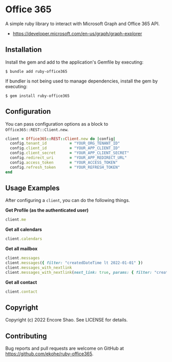 # Office 365

A simple ruby library to interact with Microsoft Graph and Office 365 API.

- https://developer.microsoft.com/en-us/graph/graph-explorer

## Installation

Install the gem and add to the application's Gemfile by executing:

    $ bundle add ruby-office365

If bundler is not being used to manage dependencies, install the gem by executing:

    $ gem install ruby-office365

## Configuration

You can pass configuration options as a block to `Office365::REST::Client.new`.

```ruby
client = Office365::REST::Client.new do |config|
  config.tenant_id          = "YOUR_ORG_TENANT_ID"
  config.client_id          = "YOUR_APP_CLIENT_ID"
  config.client_secret      = "YOUR_APP_CLIENT_SECRET"
  config.redirect_uri       = "YOUR_APP_REDIRECT_URL"
  config.access_token       = "YOUR_ACCESS_TOKEN"
  config.refresh_token      = "YOUR_REFRESH_TOKEN"
end
```

## Usage Examples

After configuring a `client`, you can do the following things.

**Get Profile (as the authenticated user)**

```ruby
client.me
```

**Get all calendars**

```ruby
client.calendars
```

**Get all mailbox**

```ruby
client.messages
client.messages({ filter: "createdDateTime lt 2022-01-01" })
client.messages_with_nextlink
client.messages_with_nextlink(next_link: true, params: { filter: "createdDateTime lt 2022-01-01" })
```

**Get all contact**

```ruby
client.contact
```

## Copyright

Copyright (c) 2022 Encore Shao. See LICENSE for details.

## Contributing

Bug reports and pull requests are welcome on GitHub at https://github.com/ekohe/ruby-office365.
